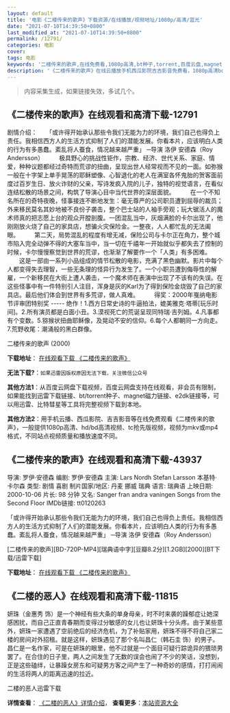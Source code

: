 ```yaml
---
layout: default
title: '电影《二楼传来的歌声》下载资源/在线播放/视频地址/1080p/高清/蓝光'
date: "2021-07-10T14:39:50+0800"
last_modified_at: "2021-07-10T14:39:50+0800"
permalink: /12791/
categories: 电影
cover:
tags: 电影
keywords: '二楼传来的歌声,在线免费看,1080p高清,bt种子,torrent,百度云盘,magnet,磁力链,迅雷下载资源'
description: '《二楼传来的歌声》在线云播放手机西瓜影院吉吉影音免费看，1080p高清bd/hd未删减完整版和tc抢先枪版，mkv/mp4格式，附带bt/torrent种子、magnet/磁力链、百度云盘、网盘资源迅雷下载链接'
---
```


>内容采集生成，如果链接失效，多试几个。


## 《二楼传来的歌声》在线观看和高清下载-12791

剧情介绍：　　「或许得开始承认那些令我们无能为力的环境，我们自己也得负上责任。我相信西方人的生活方式抑制了人们的潜能发展。你看本片，应该明白人类的行为有多愚蠢。紊乱将人蚕食，情况越来越严重」 ─导演 洛伊 安德森（Roy Andersson）  　　极具野心的挑战性钜作，宗教、经济、世代关系、家庭、情爱，种种议题都经过奇特而荒谬的扭曲，呈现出世人经常视而不见的一面。如弥猴一般在十字架上单手晃荡的耶稣塑像、心智退化的老人在满室各怀鬼胎的贺客面前度过百岁生日、放火诈财的父亲，写诗发疯入院的儿子，独特的视觉语言，在看似连结松散的场景之间，构筑了导演心目中当代世界的深层面貌。  　　在一个不知名所在的奇特夜晚，怪事接连不断地发生：毫无尊严的公司职员遭到屈辱的裁员；外来移民莫名其妙地被不良份子袭击，整个巴士站的人袖手旁观；玩大锯活人的魔术师真的把志愿上台的观众开膛剖腹。一团混乱当中，灰烟满脸的卡尔出现了，他刚刚放火烧了自己的家具店，想骗火灾保险金。一整夜，人人都忙乱的无法阖眼。  　　第二天，局势混乱的程度有增无减，保险公司与卡尔正在角力，整个城市陷入完全动弹不得的大塞车当中，当一切在千禧年一开始就似乎都失去了控制的时候，卡尔慢慢察觉到世界的荒谬，也渐渐了解要作一个「人类」有多困难。  　　这是一部由一系列小品组成的情节松散的电影，充满了黑色幽默。影片中每个人都变得失去理智，一些无条理的怪异行为发生了。一个小职员遭到侮辱性的解雇，一个新移民在大街上遭人袭击，一个魔术师在表演中出现了不该有的失误。在这些怪事中有一件特别引人注目，浑身是灰的Karl为了得到保险金烧毁了自己的家具店。最后他们体会到世界有多荒谬，做人真难。  　　得奖：2000年戛纳电影节评审团特别奖 ----- 绝作！1.西方日常史诗的牛逼拍法，媲美雅克·塔蒂[玩乐时间]。2.所有演员都是白面小丑。3.漠视死亡的荒诞呈现同特瑞·吉列姆。4.凡事都有个变数。5.猕猴状扭曲耶稣像，及晃动不安的信仰。6.每个人都朝同一方向走。7.荒野收尾：潮涌般的黑白群像。


二楼传来的歌声 (2000)

**下载地址**： [在线观看下载 《二楼传来的歌声》](https://www.btbtdy.me/btdy/dy6512.html) 


**无法下载?**：`如果迅雷因版权原因无法下载，关注微信公众号 `

**其他方法1**：从百度云网盘下载视频，百度云网盘支持在线观看，非会员有限制，如果能找到迅雷下载链接、bt/torrent种子、magnet磁力链接、e2dk链接等，可以用迅雷、比特彗星等工具将完整视频下载到本地。

**其他方法2**：用手机云播、西瓜影院、吉吉影音等在线免费观看《二楼传来的歌声》，一般提供1080p高清、hd/bd高清视频、tc抢先版视频，视频为mkv或mp4格式，不同站点视频质量和播放速度不同。


## 《二楼传来的歌声》在线观看和高清下载-43937

导演: 罗伊·安德森 编剧: 罗伊·安德森 主演: Lars Nordh Stefan Larsson 本基特·卡尔森 类型: 剧情 喜剧 制片国家/地区: 丹麦 挪威 瑞典 语言: 瑞典语 上映日期: 2000-10-06 片长: 98 分钟 又名: Sanger fran andra vaningen Songs from the Second Floor IMDb链接: tt0120263

「或许得开始承认那些令我们无能为力的环境，我们自己也得负上责任。我相信西方人的生活方式抑制了人们的潜能发展。你看本片，应该明白人类的行为有多愚蠢。紊乱将人蚕食，情况越来越严重」 ─导演 洛伊 安德森（Roy Andersson）


[二楼传来的歌声][BD-720P-MP4][瑞典语中字][豆瓣8.2分][1.2GB][2000][BT下载/迅雷下载]

**下载地址**： [在线观看下载 《二楼传来的歌声》](https://www.btdx8.com/torrent/elcldge_2000.html) 


## 《二楼的恶人》在线观看和高清下载-11815

妍珠（金惠秀 饰）是一个神经有些大条的单身母亲，时不时来袭的躁郁症让她深感困扰，而自己正直青春期而变得过分敏感的女儿也让妍珠十分头疼。由于某些意外，妍珠一家遭遇了空前绝后的经济危机，为了补贴家用，妍珠不得不将自己家二楼的房间对外招租。就是这样，妍珠遇见了那个名叫昌仁（韩石圭 饰）的男子。　　昌仁是一名作家，可是在妍珠的眼里，他不过就是一个面目可疑行踪诡异的猥琐男罢了。在合住的日子里，两人之间发生了无数的误会也闹了不少的笑话，没想到，正是这些磕绊，让暴躁女房东和可疑男方客之间产生了一种奇妙的感情，打打闹闹的生活将两人的距离迅速的拉近。


二楼的恶人迅雷下载

**详情查看**： [《二楼的恶人》详情介绍](/movie/11815/)， **查看更多**：[本站资源大全](/movie/t/all/)

